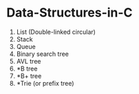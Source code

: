# Data-Structures-in-C

1. List (Double-linked circular)
2. Stack
3. Queue
4. Binary search tree
5. AVL tree
6. *B tree
7. *B+ tree
8. *Trie (or prefix tree)